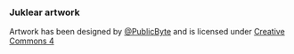 ### Juklear artwork
Artwork has been designed by [@PublicByte](https://github.com/PublicByte)
and is licensed under [Creative Commons 4](https://creativecommons.org/licenses/by/4.0/)
